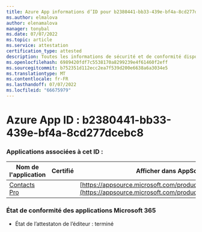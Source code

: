 ```yaml
---
title: Azure App informations d’ID pour b2380441-bb33-439e-bf4a-8cd277dcebc8
ms.author: elmalova
author: elenamalova
manager: tonybal
ms.date: 07/07/2022
ms.topic: article
ms.service: attestation
certification_type: attested
description: Toutes les informations de sécurité et de conformité disponibles pour b2380441-bb33-439e-bf4a-8cd277dcebc8.
ms.openlocfilehash: 6989420fdf7c5538170a8299239e4f61460f2eff
ms.sourcegitcommit: b752351d112ecc2ea7f539d200e6638a6a3034e5
ms.translationtype: MT
ms.contentlocale: fr-FR
ms.lasthandoff: 07/07/2022
ms.locfileid: "66675979"
---
```

# <a name="azure-app-id-b2380441-bb33-439e-bf4a-8cd277dcebc8"></a>Azure App ID : b2380441-bb33-439e-bf4a-8cd277dcebc8


### <a name="apps-associated-with-this-id"></a>Applications associées à cet ID :
| **Nom de l'application** | **Certifié** | **Afficher dans AppSource** |
|--------------|---------------|-----------------------|
| [Contacts Pro](../forward/WA200002804.md) |  | [https://appsource.microsoft.com/product/office/WA200002804](https://appsource.microsoft.com/product/office/WA200002804) |

### <a name="microsoft-365-app-compliance-status"></a>État de conformité des applications Microsoft 365
- État de l’attestaton de l’éditeur : terminé
